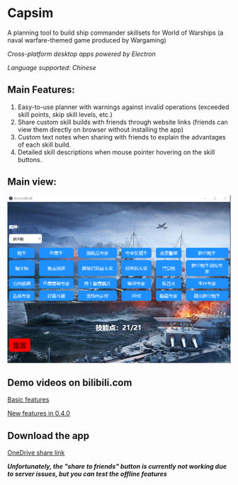 # Capsim
A planning tool to build ship commander skillsets for World of Warships (a naval warfare-themed
game produced by Wargaming)

*Cross-platform desktop apps powered by Electron*

*Language supported: Chinese*

## Main Features:
1. Easy-to-use planner with warnings against invalid operations (exceeded skill points, skip skill
levels, etc.)
2. Share custom skill builds with friends through website links (friends can view them directly on
browser without installing the app)
3. Custom text notes when sharing with friends to explain the advantages of each skill build.
4. Detailed skill descriptions when mouse pointer hovering on the skill buttons.

## Main view:
![Main view](/images/main.png)

## Demo videos on bilibili.com
[Basic features](https://www.bilibili.com/video/BV1F5411L7To)

[New features in 0.4.0](https://www.bilibili.com/video/BV17y4y1z73P)

## Download the app

[OneDrive share link](https://1drv.ms/u/s!Ah9nDxNlUCFdt0W60KgBT5G-kY3k?e=gKkers)

***Unfortunately, the "share to friends" button is currently not working due to server issues, but you can test the offline features***
